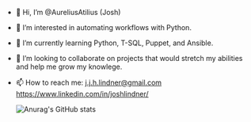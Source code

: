 - 👋 Hi, I’m @AureliusAtilius (Josh)
- 👀 I’m interested in automating workflows with Python.
- 🌱 I’m currently learning Python, T-SQL, Puppet, and Ansible.
- 💞️ I’m looking to collaborate on projects that would stretch my abilities and help me grow my knowlege.
- 📫 How to reach me:
      j.j.h.lindner@gmail.com
      https://www.linkedin.com/in/joshlindner/
      
      
     ![Anurag's GitHub stats](https://github-readme-stats.vercel.app/api?username=AureliusAtilius&show_icons=true&theme=dark)



<!---
AureliusAtilius/AureliusAtilius is a ✨ special ✨ repository because its `README.md` (this file) appears on your GitHub profile.
You can click the Preview link to take a look at your changes.
--->

